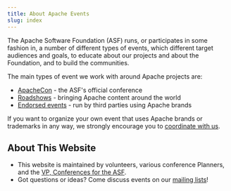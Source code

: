 ```yaml
---
title: About Apache Events
slug: index
---
```


The Apache Software Foundation (ASF) runs, or participates in some fashion in,
a number of different types of
events, which different target audiences and goals, to educate about our
projects and about the Foundation, and to build the communities.

The main types of event we work with around Apache projects are:

  - [ApacheCon](/about/apachecon/index.html) - the ASF's official conference
  - [Roadshows](/about/roadshow.html) - bringing Apache content around the world
  - [Endorsed events](/about/endorsed.html) - run by third parties using Apache brands

If you want to organize your own event that uses Apache brands or trademarks in any way, we strongly encourage you to
[coordinate with us](/organize/index.html).


## About This Website

 - This website is maintained by volunteers, various conference Planners, and the [VP, Conferences for the ASF](//whimsy.apache.org/foundation/orgchart/vp-conference).
 - Got questions or ideas? Come discuss events on our [mailing
   lists](https://events.apache.org/involved/mailing-lists.html)!
